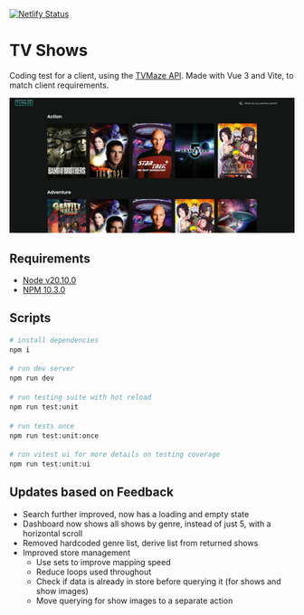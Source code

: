 [![Netlify Status](https://api.netlify.com/api/v1/badges/c8ba3fde-a0d3-4c61-8f97-49d7ab135a11/deploy-status)](https://app.netlify.com/sites/illustrious-bonbon-3f6709/deploys)

# TV Shows

Coding test for a client, using the [TVMaze API](https://www.tvmaze.com/api). Made with Vue 3 and Vite, to match client requirements.

![preview](preview.jpeg)

## Requirements

- [Node v20.10.0](https://nodejs.org/en)
- [NPM 10.3.0](https://www.npmjs.com/)

## Scripts

```bash
# install dependencies
npm i

# run dev server
npm run dev

# run testing suite with hot reload
npm run test:unit

# run tests once
npm run test:unit:once

# run vitest ui for more details on testing coverage
npm run test:unit:ui
```

## Updates based on Feedback

- Search further improved, now has a loading and empty state
- Dashboard now shows all shows by genre, instead of just 5, with a horizontal scroll
- Removed hardcoded genre list, derive list from returned shows
- Improved store management
  - Use sets to improve mapping speed
  - Reduce loops used throughout
  - Check if data is already in store before querying it (for shows and show images)
  - Move querying for show images to a separate action
